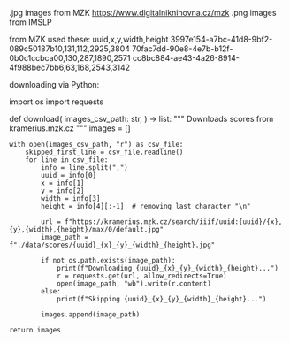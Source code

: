 .jpg images from MZK https://www.digitalniknihovna.cz/mzk
.png images from IMSLP



from MZK used these:
uuid,x,y,width,height
3997e154-a7bc-41d8-9bf2-089c50187b10,131,112,2925,3804
70fac7dd-90e8-4e7b-b12f-0b0c1ccbca00,130,287,1890,2571
cc8bc884-ae43-4a26-8914-4f988bec7bb6,63,168,2543,3142

downloading via Python: 

import os
import requests

def download(
        images_csv_path: str,
    ) -> list:
    """
    Downloads scores from kramerius.mzk.cz
    """
    images = []

    with open(images_csv_path, "r") as csv_file:
        skipped_first_line = csv_file.readline()
        for line in csv_file:
            info = line.split(",")
            uuid = info[0]
            x = info[1]
            y = info[2]
            width = info[3]
            height = info[4][:-1]  # removing last character "\n"

            url = f"https://kramerius.mzk.cz/search/iiif/uuid:{uuid}/{x},{y},{width},{height}/max/0/default.jpg"
            image_path = f"./data/scores/{uuid}_{x}_{y}_{width}_{height}.jpg"

            if not os.path.exists(image_path):
                print(f"Downloading {uuid}_{x}_{y}_{width}_{height}...")
                r = requests.get(url, allow_redirects=True)
                open(image_path, "wb").write(r.content)
            else:
                print(f"Skipping {uuid}_{x}_{y}_{width}_{height}...")
            
            images.append(image_path)
    
    return images
